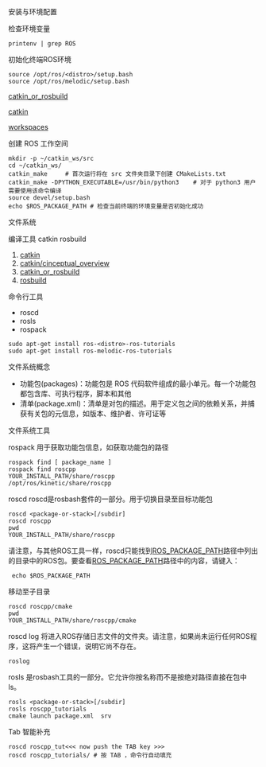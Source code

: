 安装与环境配置

检查环境变量

```
printenv | grep ROS
```



初始化终端ROS环境

```
source /opt/ros/<distro>/setup.bash
source /opt/ros/melodic/setup.bash
```



[catkin_or_rosbuild](https://wiki.ros.org/action/fullsearch/catkin_or_rosbuild?action=fullsearch&context=180&value=linkto%3A"catkin_or_rosbuild")

[catkin](https://wiki.ros.org/catkin)

[workspaces](https://wiki.ros.org/action/fullsearch/catkin/workspaces?action=fullsearch&context=180&value=linkto%3A"catkin%2Fworkspaces")



创建 ROS 工作空间

```
mkdir -p ~/catkin_ws/src
cd ~/catkin_ws/
catkin_make		# 首次运行将在 src 文件夹目录下创建 CMakeLists.txt
catkin_make -DPYTHON_EXECUTABLE=/usr/bin/python3	# 对于 python3 用户需要使用该命令编译
source devel/setup.bash
echo $ROS_PACKAGE_PATH # 检查当前终端的环境变量是否初始化成功
```







文件系统

编译工具 catkin rosbuild

1. [catkin](https://wiki.ros.org/catkin)
2. [catkin/cinceptual_overview](catkin/cinceptual_overview)
3. [catkin_or_rosbuild](https://wiki.ros.org/catkin_or_rosbuild)
4. [rosbuild](https://wiki.ros.org/rosbuild)



命令行工具

- roscd
- rosls
- rospack



```
sudo apt-get install ros-<distro>-ros-tutorials
sudo apt-get install ros-melodic-ros-tutorials
```



文件系统概念

- 功能包(packages)：功能包是 ROS 代码软件组成的最小单元。每一个功能包都包含库、可执行程序，脚本和其他
- 清单(package.xml)：清单是对包的描述。用于定义包之间的依赖关系，并捕获有关包的元信息，如版本、维护者、许可证等



文件系统工具

rospack 用于获取功能包信息，如获取功能包的路径

```
rospack find [ package_name ]
rospack find roscpp
YOUR_INSTALL_PATH/share/roscpp
/opt/ros/kinetic/share/roscpp
```



roscd roscd是rosbash套件的一部分。用于切换目录至目标功能包

```
roscd <package-or-stack>[/subdir]
roscd roscpp
pwd
YOUR_INSTALL_PATH/share/roscpp
```

请注意，与其他ROS工具一样，roscd只能找到[ROS_PACKAGE_PATH](https://wiki.ros.org/ROS/EnvironmentVariables#ROS_PACKAGE_PATH)路径中列出的目录中的ROS包。要查看[ROS_PACKAGE_PATH](https://wiki.ros.org/ROS/EnvironmentVariables#ROS_PACKAGE_PATH)路径中的内容，请键入：

```
 echo $ROS_PACKAGE_PATH
```



移动至子目录

```
roscd roscpp/cmake
pwd
YOUR_INSTALL_PATH/share/roscpp/cmake
```





roscd log 将进入ROS存储日志文件的文件夹。请注意，如果尚未运行任何ROS程序，这将产生一个错误，说明它尚不存在。

```
roslog
```





rosls 是rosbash工具的一部分。它允许你按名称而不是按绝对路径直接在包中ls。

```
rosls <package-or-stack>[/subdir]
rosls roscpp_tutorials
cmake launch package.xml  srv
```





Tab 智能补充

```
roscd roscpp_tut<<< now push the TAB key >>>
roscd roscpp_tutorials/	# 按 TAB ，命令行自动填充
```



















